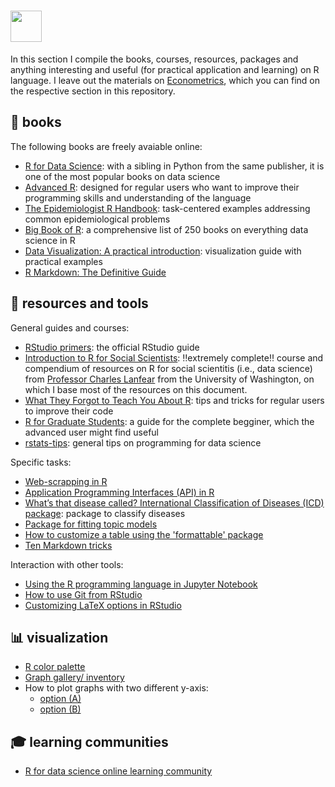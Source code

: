 # <img height=50 src="https://cdn.jsdelivr.net/gh/devicons/devicon/icons/rstudio/rstudio-original.svg" />
          

In this section I compile the books, courses, resources, packages and anything interesting and useful (for practical application and learning) on R language. I leave out the materials on [Econometrics](https://github.com/bforbesc/the-data-scientist-compendium/blob/main/econometrics.md), which you can find on the respective section in this repository. 

## 📖 books

The following books are freely avaiable online:
- [R for Data Science](https://r4ds.had.co.nz/index.html): with a sibling in Python from the same publisher, it is one of the most popular books on data science
- [Advanced R](http://adv-r.had.co.nz/): designed for regular users who want to improve their programming skills and understanding of the language
- [The Epidemiologist R Handbook](https://epirhandbook.com/en/): task-centered examples addressing common epidemiological problems
- [Big Book of R](https://www.bigbookofr.com/index.html): a comprehensive list of 250 books on everything data science in R
- [Data Visualization: A practical introduction](https://socviz.co/): visualization guide with practical examples
- [R Markdown: The Definitive Guide](https://bookdown.org/yihui/rmarkdown/)


## 🔨 resources and tools
General guides and courses:
- [RStudio primers](https://rstudio.cloud/learn/primers): the official RStudio guide
- [Introduction to R for Social Scientists](https://clanfear.github.io/CSSS508/): ‼️extremely complete‼️ course and compendium of resources on R for social scientitis (i.e., data science) from [Professor Charles Lanfear](https://clanfear.github.io/) from the University of Washington, on which I base most of the resources on this document.
- [What They Forgot to Teach You About R](https://rstats.wtf/index.html): tips and tricks for regular users to improve their code
- [R for Graduate Students](https://bookdown.org/yih_huynh/Guide-to-R-Book/): a guide for the complete begginer, which the advanced user might find useful
- [rstats-tips](https://rstats-tips.net/): general tips on programming for data science

Specific tasks:
- [Web-scrapping in R](https://sicss.io/2020/materials/day2-digital-trace-data/screenscraping/rmarkdown/Screenscraping.html)
- [Application Programming Interfaces (API) in R](https://sicss.io/2020/materials/day2-digital-trace-data/apis/rmarkdown/Application_Programming_interfaces.html)
- [What’s that disease called?  International Classification of Diseases (ICD) package](https://www.r-bloggers.com/2019/05/whats-that-disease-called-overview-of-icd-package/): package to classify diseases
- [Package for fitting topic models](https://cran.r-project.org/web/packages/topicmodels/vignettes/topicmodels.pdf)
- [How to customize a table using the 'formattable' package](https://help.displayr.com/hc/en-us/articles/360003132036-How-to-Customize-a-Table-Using-the-Formattable-R-Package)
- [Ten Markdown tricks](https://towardsdatascience.com/ten-awesome-r-markdown-tricks-56ef6d41098)

Interaction with other tools:
- [Using the R programming language in Jupyter Notebook](https://docs.anaconda.com/anaconda/navigator/tutorials/r-lang/?utm_source=pocket_mylist)
- [How to use Git from RStudio](https://swcarpentry.github.io/git-novice/14-supplemental-rstudio/index.html?utm_source=pocket_mylist)
- [Customizing LaTeX options in RStudio](https://support.rstudio.com/hc/en-us/articles/200532257-Customizing-LaTeX-Options)


## 📊 visualization
- [R color palette](https://www.nceas.ucsb.edu/sites/default/files/2020-04/colorPaletteCheatsheet.pdf)
- [Graph gallery/ inventory](https://r-graph-gallery.com/)
- How to plot graphs with two different y-axis: 
  - [option (A)](https://www.r-graph-gallery.com/line-chart-dual-Y-axis-ggplot2.html) 
  - [option (B)](https://rpubs.com/MarkusLoew/226759)


## 🎓 learning communities
- [R for data science online learning community](https://www.rfordatasci.com/)



